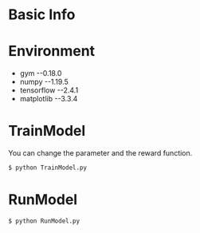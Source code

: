 # Basic Info

# Environment
- gym --0.18.0
- numpy --1.19.5
- tensorflow --2.4.1
- matplotlib --3.3.4

# TrainModel
You can change the parameter and the reward function.
```sh
$ python TrainModel.py
```

# RunModel
```sh
$ python RunModel.py
```
